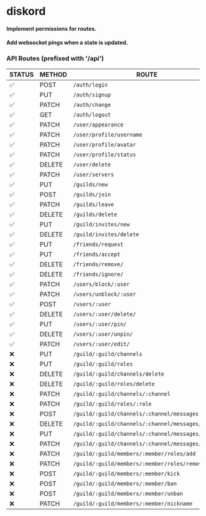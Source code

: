 # diskord

#### Implement permissions for routes.

#### Add websocket pings when a state is updated.

### API Routes (prefixed with '/api')

| STATUS | METHOD | ROUTE                                              |
| ------ | ------ | -------------------------------------------------- |
| ✅     | POST   | `/auth/login `                                     |
| ✅     | PUT    | `/auth/signup `                                    |
| ✅     | PATCH  | `/auth/change `                                    |
| ✅     | GET    | `/auth/logout `                                    |
| ✅     | PATCH  | `/user/appearance `                                |
| ✅     | PATCH  | `/user/profile/username `                          |
| ✅     | PATCH  | `/user/profile/avatar `                            |
| ✅     | PATCH  | `/user/profile/status `                            |
| ✅     | DELETE | `/user/delete `                                    |
| ✅     | PATCH  | `/user/servers `                                   |
| ✅     | PUT    | `/guilds/new `                                     |
| ✅     | POST   | `/guilds/join `                                    |
| ✅     | PATCH  | `/guilds/leave `                                   |
| ✅     | DELETE | `/guilds/delete `                                  |
| ✅     | PUT    | `/guild/invites/new `                              |
| ✅     | DELETE | `/guild/invites/delete `                           |
| ✅     | PUT    | `/friends/request `                                |
| ✅     | PUT    | `/friends/accept `                                 |
| ✅     | DELETE | `/friends/remove/ `                                |
| ✅     | DELETE | `/friends/ignore/ `                                |
| ✅     | PATCH  | `/users/block/:user `                              |
| ✅     | PATCH  | `/users/unblock/:user `                            |
| ✅     | POST   | `/users/:user `                                    |
| ✅     | DELETE | `/users/:user/delete/ `                            |
| ✅     | PUT    | `/users/:user/pin/ `                               |
| ✅     | DELETE | `/users/:user/unpin/ `                             |
| ✅     | PATCH  | `/users/:user/edit/ `                              |
| ❌     | PUT    | `/guild/:guild/channels `                          |
| ❌     | PUT    | `/guild/:guild/roles `                             |
| ❌     | DELETE | `/guild/:guild/channels/delete `                   |
| ❌     | DELETE | `/guild/:guild/roles/delete `                      |
| ❌     | PATCH  | `/guild/:guild/channels/:channel `                 |
| ❌     | PATCH  | `/guild/:guild/roles/:role `                       |
| ❌     | POST   | `/guild/:guild/channels/:channel/messages `        |
| ❌     | DELETE | `/guild/:guild/channels/:channel/messages/delete ` |
| ❌     | PUT    | `/guild/:guild/channels/:channel/messages/pin `    |
| ❌     | PATCH  | `/guild/:guild/channels/:channel/messages/edit `   |
| ❌     | PATCH  | `/guild/:guild/members/:member/roles/add `         |
| ❌     | PATCH  | `/guild/:guild/members/:member/roles/remove`       |
| ❌     | POST   | `/guild/:guild/members/:member/kick `              |
| ❌     | POST   | `/guild/:guild/members/:member/ban`                |
| ❌     | POST   | `/guild/:guild/members/:member/unban `             |
| ❌     | PATCH  | `/guild/:guild/members/:member/nickname `          |
